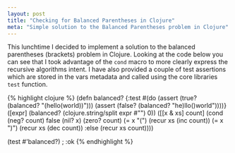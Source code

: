 ```yaml
---
layout: post
title: "Checking for Balanced Parentheses in Clojure"
meta: "Simple solution to the Balanced Parentheses problem in Clojure"
---
```


This lunchtime I decided to implement a solution to the balanced parentheses (brackets) problem in Clojure.
Looking at the code below you can see that I took advantage of the `cond` macro to more clearly express the recursive algorithms intent.
I have also provided a couple of test assertions which are stored in the vars metadata and called using the core libraries `test` function.
<!--more-->

{% highlight clojure %}
(defn balanced?
  {:test #(do
            (assert (true? (balanced? "(hello(world))")))
            (assert (false? (balanced? "he)llo()world"))))}
  ([expr] (balanced? (clojure.string/split expr #"") 0))
  ([[x & xs] count]
    (cond (neg? count) false
          (nil? x) (zero? count)
          (= x "(") (recur xs (inc count))
          (= x ")") (recur xs (dec count))
          :else (recur xs count))))

(test #'balanced?) ; :ok
{% endhighlight %}

